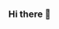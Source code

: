 ### Hi there 👋

<!--
**mani-panu/mani-panu** is a ✨ _special_ ✨ repository because its `README.md` (this file) appears on your GitHub 
